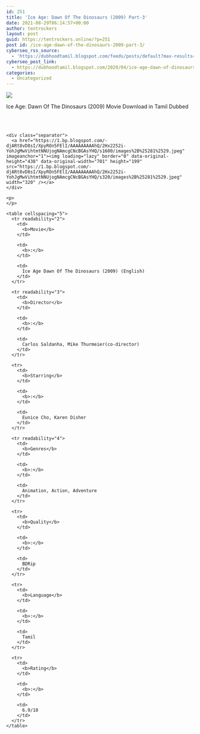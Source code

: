 ```yaml
---
id: 251
title: 'Ice Age: Dawn Of The Dinosaurs (2009) Part-3'
date: 2021-08-29T06:14:57+00:00
author: tentrockers
layout: post
guid: https://tentrockers.online/?p=251
post id: /ice-age-dawn-of-the-dinosaurs-2009-part-3/
cyberseo_rss_source:
  - 'https://dubhoodtamil.blogspot.com/feeds/posts/default?max-results=150&start-index=301'
cyberseo_post_link:
  - https://dubhoodtamil.blogspot.com/2020/04/ice-age-dawn-of-dinosaurs-2009-part-3.html
categories:
  - Uncategorized
---
```

<div class="media_block">
  <img src="https://1.bp.blogspot.com/-djARt8vD8sI/XpyROn5FElI/AAAAAAAAAhQ/2Hx2252i-YohJgMwVihtmtNNUjogNAmcgCNcBGAsYHQ/s72-c/images%2B%25281%2529.jpeg" class="media_thumbnail" />
</div>

<div dir="ltr" trbidi="on" readability="6.8114478114478">
  <p>
    <span>Ice Age: Dawn Of The Dinosaurs (2009) Movie Download in Tamil Dubbed</span>
  </p>
  
  <div>
    <span><br /></span><br /> </p> 
    
    <div class="separator">
      <a href="https://1.bp.blogspot.com/-djARt8vD8sI/XpyROn5FElI/AAAAAAAAAhQ/2Hx2252i-YohJgMwVihtmtNNUjogNAmcgCNcBGAsYHQ/s1600/images%2B%25281%2529.jpeg" imageanchor="1"><img loading="lazy" border="0" data-original-height="438" data-original-width="701" height="199" src="https://1.bp.blogspot.com/-djARt8vD8sI/XpyROn5FElI/AAAAAAAAAhQ/2Hx2252i-YohJgMwVihtmtNNUjogNAmcgCNcBGAsYHQ/s320/images%2B%25281%2529.jpeg" width="320" /></a>
    </div>
    
    <p>
    </p>
    
    <table cellspacing="5">
      <tr readability="2">
        <td>
          <b>Movie</b>
        </td>
        
        <td>
          <b>:</b>
        </td>
        
        <td>
          Ice Age Dawn Of The Dinosaurs (2009) (English)
        </td>
      </tr>
      
      <tr readability="3">
        <td>
          <b>Director</b>
        </td>
        
        <td>
          <b>:</b>
        </td>
        
        <td>
          Carlos Saldanha, Mike Thurmeier(co-director)
        </td>
      </tr>
      
      <tr>
        <td>
          <b>Starring</b>
        </td>
        
        <td>
          <b>:</b>
        </td>
        
        <td>
          Eunice Cho, Karen Disher
        </td>
      </tr>
      
      <tr readability="4">
        <td>
          <b>Genres</b>
        </td>
        
        <td>
          <b>:</b>
        </td>
        
        <td>
          Animation, Action, Adventure
        </td>
      </tr>
      
      <tr>
        <td>
          <b>Quality</b>
        </td>
        
        <td>
          <b>:</b>
        </td>
        
        <td>
          BDRip
        </td>
      </tr>
      
      <tr>
        <td>
          <b>Language</b>
        </td>
        
        <td>
          <b>:</b>
        </td>
        
        <td>
          Tamil
        </td>
      </tr>
      
      <tr>
        <td>
          <b>Rating</b>
        </td>
        
        <td>
          <b>:</b>
        </td>
        
        <td>
          6.9/10
        </td>
      </tr>
    </table>
  </div>
</div>